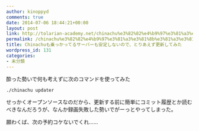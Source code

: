 ```yaml
---
author: kinoppyd
comments: true
date: 2014-07-06 18:44:21+00:00
layout: post
link: http://tolarian-academy.net/chinachu%e3%82%82%e4%b9%97%e3%81%a3%e3%81%8b%e3%81%a3%e3%81%a6%e3%82%8b%e3%82%b5%e3%83%bc%e3%83%90%e3%83%bc%e3%82%82%e5%ae%89%e5%ae%9a%e3%81%97%e3%81%aa%e3%81%84%e3%81%ae%e3%81%a7%e3%80%81%e3%81%a8/
permalink: /chinachu%e3%82%82%e4%b9%97%e3%81%a3%e3%81%8b%e3%81%a3%e3%81%a6%e3%82%8b%e3%82%b5%e3%83%bc%e3%83%90%e3%83%bc%e3%82%82%e5%ae%89%e5%ae%9a%e3%81%97%e3%81%aa%e3%81%84%e3%81%ae%e3%81%a7%e3%80%81%e3%81%a8
title: Chinachuも乗っかってるサーバーも安定しないので、とりあえず更新してみた
wordpress_id: 131
categories:
- 未分類
---
```


酔った勢いで何も考えずに次のコマンドを使ってみた

    
    ./chinachu updater


せっかくオープンソースなのだから、更新する前に簡単にコミット履歴とか読むべきなんだろうが、なんか録画失敗した勢いでがーっとやってしまった。

願わくば、次の予約コケないでくれ……
